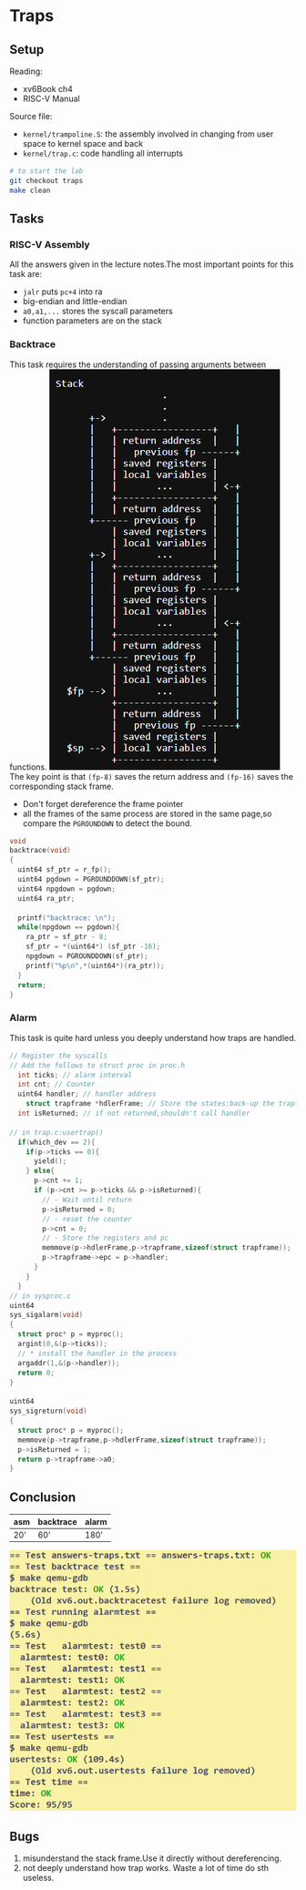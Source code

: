# Traps
## Setup
Reading:
* xv6Book ch4
* RISC-V Manual

Source file:
* `kernel/trampoline.S`: the assembly involved in changing from user space to kernel space and back
* `kernel/trap.c`: code handling all interrupts

```bash
# to start the lab
git checkout traps
make clean
```
## Tasks
### RISC-V Assembly
All the answers given in the lecture notes.The most important points for this task are:
* `jalr` puts `pc+4` into ra
* big-endian and little-endian
* `a0,a1,...` stores the syscall parameters
* function parameters are on the stack
### Backtrace
This task requires the understanding of passing arguments between functions.
![stack](./figures/lab4-kernel-stack.png)
The key point is that `(fp-8)` saves the return address and `(fp-16)` saves the corresponding stack frame.
* Don't forget dereference the frame pointer
* all the frames of the same process are stored in the same page,so compare the `PGROUNDOWN` to detect the bound.

```C
void 
backtrace(void)
{
  uint64 sf_ptr = r_fp();
  uint64 pgdown = PGROUNDDOWN(sf_ptr);
  uint64 npgdown = pgdown;
  uint64 ra_ptr;

  printf("backtrace: \n");
  while(npgdown == pgdown){
    ra_ptr = sf_ptr - 8;
    sf_ptr = *(uint64*) (sf_ptr -16);
    npgdown = PGROUNDDOWN(sf_ptr);
    printf("%p\n",*(uint64*)(ra_ptr));
  }
  return;
}
```
### Alarm
This task is quite hard unless you deeply understand how traps are handled.
```C
// Register the syscalls
// Add the follows to struct proc in proc.h
  int ticks; // alarm interval
  int cnt; // Counter
  uint64 handler; // handler address
    struct trapframe *hdlerFrame; // Store the states:back-up the trapframe
  int isReturned; // if not returned,shouldn't call handler

// in trap.c:usertrap()
  if(which_dev == 2){
    if(p->ticks == 0){
      yield();
    } else{
      p->cnt += 1;
      if (p->cnt >= p->ticks && p->isReturned){
        // - Wait until return
        p->isReturned = 0;
        // - reset the counter
        p->cnt = 0; 
        // - Store the registers and pc
        memmove(p->hdlerFrame,p->trapframe,sizeof(struct trapframe));
        p->trapframe->epc = p->handler;
      }
    }
  }
// in sysproc.c
uint64 
sys_sigalarm(void)
{
  struct proc* p = myproc();
  argint(0,&(p->ticks));
  // * install the handler in the process
  argaddr(1,&(p->handler));
  return 0;
}

uint64
sys_sigreturn(void)
{
  struct proc* p = myproc();
  memmove(p->trapframe,p->hdlerFrame,sizeof(struct trapframe));
  p->isReturned = 1;
  return p->trapframe->a0;
}
```
## Conclusion
| asm | backtrace | alarm |
| --- | --- | --- |
| 20' | 60' | 180' |

![res](./figures/lab4_res.png)

## Bugs
1. misunderstand the stack frame.Use it directly without dereferencing.
2. not deeply understand how trap works. Waste a lot of time do sth useless.